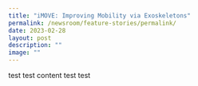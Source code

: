 ```yaml
---
title: "iMOVE: Improving Mobility via Exoskeletons"
permalink: /newsroom/feature-stories/permalink/
date: 2023-02-28
layout: post
description: ""
image: ""
---
```

test test content test test